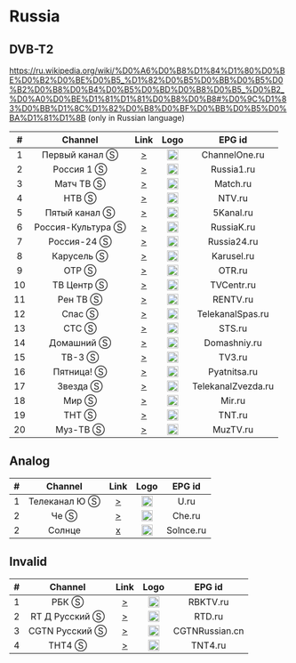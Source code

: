 <h1>Russia</h1>

<h2>DVB-T2</h2>

https://ru.wikipedia.org/wiki/%D0%A6%D0%B8%D1%84%D1%80%D0%BE%D0%B2%D0%BE%D0%B5_%D1%82%D0%B5%D0%BB%D0%B5%D0%B2%D0%B8%D0%B4%D0%B5%D0%BD%D0%B8%D0%B5_%D0%B2_%D0%A0%D0%BE%D1%81%D1%81%D0%B8%D0%B8#%D0%9C%D1%83%D0%BB%D1%8C%D1%82%D0%B8%D0%BF%D0%BB%D0%B5%D0%BA%D1%81%D1%8B (only in Russian language)

|  # |      Channel       | Link  | Logo | EPG id |
|:--:|:------------------:|:-----:|:----:|:------:|
|  1 |   Первый канал Ⓢ   | [>](http://s18209.cdn.ngenix.net/hls/CH_R03_1TV/playlist.m3u8) | <img height="20" src="https://i.imgur.com/1IqCGe9.png"/> | ChannelOne.ru |
|  2 |     Россия 1 Ⓢ     | [>](http://s18209.cdn.ngenix.net/hls/CH_R04_ROSSIA1/playlist.m3u8) | <img height="20" src="https://i.imgur.com/WI6hKez.png"/> | Russia1.ru |
|  3 |     Матч ТВ Ⓢ      | [>](http://stream.cvmtv.site/Match?token=live) | <img height="20" src="https://i.imgur.com/kFdooR4.png"/> | Match.ru |
|  4 |       НТВ Ⓢ        | [>](http://s18209.cdn.ngenix.net/hls/CH_R03_NTV/playlist.m3u8) | <img height="20" src="https://i.imgur.com/DtQX5P2.png"/> | NTV.ru |
|  5 |   Пятый канал Ⓢ    | [>](http://s18209.cdn.ngenix.net/hls/CH_R02_5TV/playlist.m3u8) | <img height="20" src="https://i.imgur.com/u8Q69D9.png"/> | 5Kanal.ru |
|  6 | Россия-Культура Ⓢ  | [>](http://s18209.cdn.ngenix.net/hls/CH_R02_ROSSIAK/playlist.m3u8) | <img height="20" src="https://i.imgur.com/S12gaLc.png"/> | RussiaK.ru |
|  7 |    Россия-24 Ⓢ     | [>](http://s18209.cdn.ngenix.net/hls/CH_R01_ROSSIA24/playlist.m3u8) | <img height="20" src="https://i.imgur.com/tpqsFzm.png"/> | Russia24.ru |
|  8 |     Карусель Ⓢ     | [>](http://s18209.cdn.ngenix.net/hls/CH_R01_KARUSEL/playlist.m3u8) | <img height="20" src="https://i.imgur.com/4fFMlVq.png"/> | Karusel.ru |
|  9 |       ОТР Ⓢ        | [>](http://s18209.cdn.ngenix.net/hls/CH_R01_OTR/playlist.m3u8) | <img height="20" src="https://i.imgur.com/QyZvT3e.png"/> | OTR.ru |
| 10 |     ТВ Центр Ⓢ     | [>](http://s18209.cdn.ngenix.net/hls/CH_R04_TVC/playlist.m3u8) | <img height="20" src="https://i.imgur.com/ZP0D6Rd.png"/> | TVCentr.ru |
| 11 |      Рен ТВ Ⓢ      | [>](http://s18209.cdn.ngenix.net/hls/CH_R02_RENTV/playlist.m3u8) | <img height="20" src="https://i.imgur.com/18TAzYV.png"/> | RENTV.ru |
| 12 |       Спас Ⓢ       | [>](https://spas.mediacdn.ru/cdn/spas/playlist.m3u8) | <img height="20" src="https://i.imgur.com/A6Cqsom.jpeg"/> | TelekanalSpas.ru |
| 13 |       СТС Ⓢ        | [>](http://s18209.cdn.ngenix.net/hls/CH_R02_STS/playlist.m3u8) | <img height="20" src="https://i.imgur.com/y9bpqUD.png"/> | STS.ru |
| 14 |     Домашний Ⓢ     | [>](http://s18209.cdn.ngenix.net/hls/CH_R04_DOMASHNY/playlist.m3u8) | <img height="20" src="https://i.imgur.com/e8wlMIt.png"/> | Domashniy.ru |
| 15 |       ТВ-3 Ⓢ       | [>](http://s18209.cdn.ngenix.net/hls/CH_R01_TV3/playlist.m3u8) | <img height="20" src="https://upload.wikimedia.org/wikipedia/commons/thumb/9/9e/%D0%A2V3_logo_2023.svg/556px-%D0%A2V3_logo_2023.svg.png"/> | TV3.ru |
| 16 |     Пятница! Ⓢ     | [>](http://s18209.cdn.ngenix.net/hls/CH_R01_FRIDAY/playlist.m3u8) | <img height="20" src="https://i.imgur.com/rS11zVB.png"/> | Pyatnitsa.ru |
| 17 |      Звезда Ⓢ      | [>](http://s18209.cdn.ngenix.net/hls/CH_R03_ZVEZDA/playlist.m3u8) | <img height="20" src="https://i.imgur.com/c0L0ncA.png"/> | TelekanalZvezda.ru |
| 18 |        Мир Ⓢ       | [>](http://hls.mirtv.cdnvideo.ru/mirtv-parampublish/mirtv_2500/playlist.m3u8) | <img height="20" src="https://i.imgur.com/L2slsbG.png"/> | Mir.ru |
| 19 |       ТНТ Ⓢ        | [>](http://s18209.cdn.ngenix.net/hls/CH_R01_TNT/playlist.m3u8) | <img height="20" src="https://i.imgur.com/T4A6rEI.png"/> | TNT.ru |
| 20 |      Муз-ТВ Ⓢ      | [>](http://edge02.odtv.az/o5/muztv/playlist.m3u8) | <img height="20" src="https://i.imgur.com/BtqrHmz.png"/> | MuzTV.ru |

<h2>Analog</h2>

|  # |      Channel       | Link  | Logo | EPG id |
|:--:|:------------------:|:-----:|:----:|:------:|
|  1 |    Телеканал Ю Ⓢ   | [>](http://s18209.cdn.ngenix.net/hls/CH_R03_U/playlist.m3u8) | <img height="20" src="https://i.imgur.com/KDZvt0Q.png"/> | U.ru |
|  2 |         Че Ⓢ       | [>](http://s18209.cdn.ngenix.net/hls/CH_R02_PERETZ/playlist.m3u8) | <img height="20" src="https://i.imgur.com/ZOcDGpB.png"/> | Che.ru |
|  2 |        Солнце       | [x](https://okkotv-live.cdnvideo.ru/channel/Disney.m3u8) | <img height="20" src="https://i.imgur.com/nqOzHQF.png"/> | Solnce.ru |

<h2>Invalid</h2>

|  # |      Channel       | Link  | Logo | EPG id |
|:--:|:------------------:|:-----:|:----:|:------:|
|  1 |        РБК Ⓢ       | [>](http://edge02.odtv.az/o1/rbktv/playlist.m3u8) | <img height="20" src="https://i.imgur.com/P2Qii5B.png"/> | RBKTV.ru |
|  2 |    RT Д Русский Ⓢ  | [>](https://hls.rt.com/hls/rtdru.m3u8) | <img height="20" src="https://i.imgur.com/v5fpEBo.png"/> | RTD.ru |
|  3 |    CGTN Pусский Ⓢ  | [>](https://news.cgtn.com/resource/live/russian/cgtn-r.m3u8) | <img height="20" src="https://i.imgur.com/fMsJYzl.png"/> | CGTNRussian.cn |
|  4 |        ТНТ4 Ⓢ      | [>](http://edge02.odtv.az/o7/tnt4/playlist.m3u8) | <img height="20" src="https://i.imgur.com/gBokU5i.png"/> | TNT4.ru |
